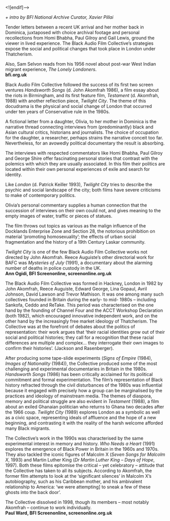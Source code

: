

<![endif]-->

_+ intro by BFI National Archive Curator, Xavier Pillai_

Tender letters between a recent UK arrival and her mother back in Dominica, juxtaposed with choice archival footage and personal recollections from Homi Bhabha, Paul Gilroy and Gail Lewis, ground the viewer in lived experience. The Black Audio Film Collective’s strategies expose the social and political changes that took place in London under Thatcherism.

Also, Sam Selvon reads from his 1956 novel about post-war West Indian migrant experience, _The Lonely Londoners_.  
**bfi.org.uk**

Black Audio Film Collective followed the success of its first two screen ventures _Handsworth Songs_ (d. John Akomfrah 1986), a film essay about the riots in Birmingham, and its first feature film, _Testament_ (d. Akomfrah, 1988) with another reflection piece, _Twilight City_. The theme of this docudrama is the physical and social change of London that occurred under ten years of Conservative rule in the 1980s.

A fictional letter from a daughter, Olivia, to her mother in Dominica is the narrative thread connecting interviews from (predominantly) black and Asian cultural critics, historians and journalists. The choice of occupation for the daughter, a researcher, perhaps strains the narrative conceit too far. Nevertheless, for an avowedly political documentary the result is absorbing.

The interviews with respected commentators like Homi Bhabha, Paul Gilroy and George Shire offer fascinating personal stories that contrast with the polemics with which they are usually associated. In this film their politics are located within their own personal experiences of exile and search for identity.

Like _London_ (d. Patrick Keiller 1993), _Twilight City_ tries to describe the psychic and social landscape of the city; both films have severe criticisms to make of contemporary politics.

Olivia’s personal commentary supplies a human connection that the succession of interviews on their own could not, and gives meaning to the empty images of water, traffic or pieces of statues.

The film throws out topics as various as the malign influence of the Docklands Enterprise Zone and Section 28, the notorious prohibition on material ‘promoting homosexuality’; the effects of urban social fragmentation and the history of a 19th Century Laskar community.

_Twilight City_ is one of the few Black Audio Film Collective works not directed by John Akomfrah. Reece Auguiste’s other directorial work for BAFC was _Mysteries of July_ (1991), a documentary about the alarming number of deaths in police custody in the UK.  
**Ann Ogidi, BFI Screenonline, screenonline.org.uk**

The Black Audio Film Collective was formed in Hackney, London in 1982 by John Akomfrah, Reece Auguiste, Edward George, Lina Gopaul, Avril Johnson, David Lawson and Trevor Mathison. It was one among many such collectives founded in Britain during the early- to mid- 1980s – including Sankofa, Ceddo and ReTake. This period was characterised on the one hand by the founding of Channel Four and the ACCT Workshop Declaration (both 1982), which encouraged innovative independent work, and on the other hand by the increasingly free market ideology of Thatcherism. The Collective was at the forefront of debates about the politics of representation: their work argues that ‘their racial identities grow out of their social and political histories; they call for a recognition that these racial differences are multiple and complex... they interrogate their own images to confirm their histories’. (Jackson and Rasenberger).

After producing some tape-slide experiments (_Signs of Empire_ (1984), _Images of Nationality_ (1984)), the Collective produced some of the most challenging and experimental documentaries in Britain in the 1980s. _Handsworth Songs_ (1986) has been critically acclaimed for its political commitment and formal experimentation. The film’s representation of Black history refracted through the civil disturbances of the 1980s was influential because it engaged with precisely how a group can be marginalised by the practices and ideology of mainstream media. The themes of diaspora, memory and political struggle are also evident in _Testament_ (1988), a film about an exiled Ghanaian politician who returns to Ghana two decades after the 1966 coup. _Twilight City_ (1989) explores London as a symbolic as well as a civic space, representing ideals of affluence and the hope of a new beginning, and contrasting it with the reality of the harsh welcome afforded many Black migrants.

The Collective’s work in the 1990s was characterised by the same experimental interest in memory and history. _Who Needs a Heart_ (1991) explores the emergence of Black Power in Britain in the 1960s and 1970s. They also tackled the iconic figures of Malcolm X (_Seven Songs for Malcolm X_, 1993) and Martin Luther King (_Dr Martin Luther King – Days of Hope_, 1997). Both these films epitomise the critical – yet celebratory – attitude that the Collective has taken to all its subjects. According to Akomfrah, the former film attempts to look at the ‘significant silences’ in Malcolm X’s autobiography, such as his Caribbean mother, and his ambivalent relationship to America: ‘we were attempting] to sneak a few of these ghosts into the back door’.

The Collective dissolved in 1998, though its members – most notably Akomfrah – continue to work individually.  
**Paul Ward, BFI Screenonline, screenonline.org.uk**
<!--stackedit_data:
eyJoaXN0b3J5IjpbLTEwMDgyNTEzNDFdfQ==
-->